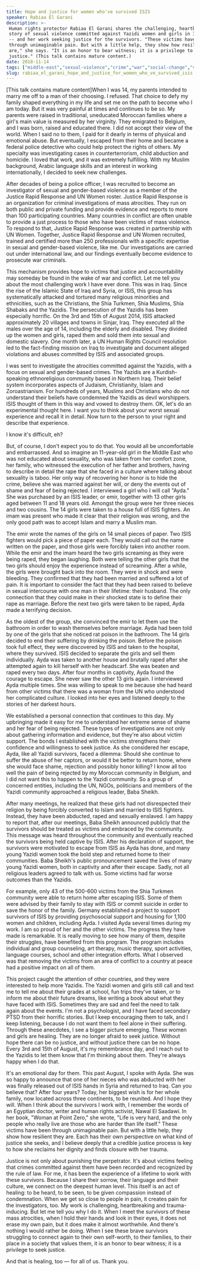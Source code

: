 ```yaml
---
title: Hope and justice for women who've survived ISIS
speaker: Rabiaa El Garani
description: >-
 Human rights protector Rabiaa El Garani shares the challenging, heartbreaking
 story of sexual violence committed against Yazidi women and girls in Iraq by ISIS
 -- and her work seeking justice for the survivors. "These victims have been
 through unimaginable pain. But with a little help, they show how resilient they
 are," she says. "It is an honor to bear witness; it is a privilege to seek
 justice." (This talk contains mature content.)
date: 2018-11-14
tags: ["middle-east","sexual-violence","crime","war","social-change","violence","personal-growth","women","tedmed"]
slug: rabiaa_el_garani_hope_and_justice_for_women_who_ve_survived_isis
---
```


[This talk contains mature content]When I was 14, my parents intended to marry me off to a
man of their choosing. I refused. That choice to defy my family shaped everything in my
life and set me on the path to become who I am today. But it was very painful at times and
continues to be so. My parents were raised in traditional, uneducated Moroccan families
where a girl's main value is measured by her virginity. They emigrated to Belgium, and I
was born, raised and educated there. I did not accept their view of the world. When I said
no to them, I paid for it dearly in terms of physical and emotional abuse. But eventually,
I escaped from their home and became a federal police detective who could help protect the
rights of others. My specialty was investigating cases in counterterrorism, child
abduction and homicide. I loved that work, and it was extremely fulfilling. With my Muslim
background, Arabic language skills and an interest in working internationally, I decided
to seek new challenges.

After decades of being a police officer, I was recruited to become an investigator of
sexual and gender-based violence as a member of the Justice Rapid Response and UN Women
roster. Justice Rapid Response is an organization for criminal investigations of mass
atrocities. They run on both public and private funding and provide evidence and reports
to more than 100 participating countries. Many countries in conflict are often unable to
provide a just process to those who have been victims of mass violence. To respond to
that, Justice Rapid Response was created in partnership with UN Women. Together, Justice
Rapid Response and UN Women recruited, trained and certified more than 250 professionals
with a specific expertise in sexual and gender-based violence, like me. Our investigations
are carried out under international law, and our findings eventually become evidence to
prosecute war criminals.

This mechanism provides hope to victims that justice and accountability may someday be
found in the wake of war and conflict. Let me tell you about the most challenging work I
have ever done. This was in Iraq. Since the rise of the Islamic State of Iraq and Syria,
or ISIS, this group has systematically attacked and tortured many religious minorities and
ethnicities, such as the Christians, the Shia Turkmen, Shia Muslims, Shia Shabaks and the
Yazidis. The persecution of the Yazidis has been especially horrific. On the 3rd and 15th
of August 2014, ISIS attacked approximately 20 villages and towns in Sinjar, Iraq. They
executed all the males over the age of 14, including the elderly and disabled. They
divided up the women and girls, raped them and sold them into sexual and domestic
slavery. One month later, a UN Human Rights Council resolution led to the fact-finding
mission on Iraq to investigate and document alleged violations and abuses committed by
ISIS and associated groups.

I was sent to investigate the atrocities committed against the Yazidis, with a focus on
sexual and gender-based crimes. The Yazidis are a Kurdish-speaking ethnoreligious community
based in Northern Iraq. Their belief system incorporates aspects of Judaism, Christianity,
Islam and Zoroastrianism. For hundreds of years, Muslims and Christians who do not
understand their beliefs have condemned the Yazidis as devil worshippers. ISIS thought of
them in this way and vowed to destroy them. OK, let's do an experimental thought here. I
want you to think about your worst sexual experience and recall it in detail. Now turn to
the person to your right and describe that experience.

I know it's difficult, eh?

But, of course, I don't expect you to do that. You would all be uncomfortable and
embarrassed. And so imagine an 11-year-old girl in the Middle East who was not educated
about sexuality, who was taken from her comfort zone, her family, who witnessed the
execution of her father and brothers, having to describe in detail the rape that she faced
in a culture where talking about sexuality is taboo. Her only way of recovering her honor
is to hide the crime, believe she was married against her will, or deny the events out of
shame and fear of being rejected. I interviewed a girl who I will call "Ayda." She was
purchased by an ISIS leader, or emir, together with 13 other girls aged between 11 and 18
years old. Amongst the group were her three nieces and two cousins. The 14 girls were
taken to a house full of ISIS fighters. An imam was present who made it clear that their
religion was wrong, and the only good path was to accept Islam and marry a Muslim
man.

The emir wrote the names of the girls on 14 small pieces of paper. Two ISIS fighters would
pick a piece of paper each. They would call out the name written on the paper, and those
girls were forcibly taken into another room. While the emir and the imam heard the two
girls screaming as they were being raped, they began laughing. Both were telling the other
girls that the two girls should enjoy the experience instead of screaming. After a while,
the girls were brought back into the room. They were in shock and were bleeding. They
confirmed that they had been married and suffered a lot of pain. It is important to
consider the fact that they had been raised to believe in sexual intercourse with one man
in their lifetime: their husband. The only connection that they could make in their
shocked state is to define their rape as marriage. Before the next two girls were taken to
be raped, Ayda made a terrifying decision.

As the oldest of the group, she convinced the emir to let them use the bathroom in order
to wash themselves before marriage. Ayda had been told by one of the girls that she
noticed rat poison in the bathroom. The 14 girls decided to end their suffering by
drinking the poison. Before the poison took full effect, they were discovered by ISIS and
taken to the hospital, where they survived. ISIS decided to separate the girls and sell
them individually. Ayda was taken to another house and brutally raped after she attempted
again to kill herself with her headscarf. She was beaten and raped every two days. After
four months in captivity, Ayda found the courage to escape. She never saw the other 13
girls again. I interviewed Ayda multiple times. She was willing to speak to me because she
had heard from other victims that there was a woman from the UN who understood her
complicated culture. I looked into her eyes and listened deeply to the stories of her
darkest hours.

We established a personal connection that continues to this day. My upbringing made it
easy for me to understand her extreme sense of shame and her fear of being rejected. These
types of investigations are not only about gathering information and evidence, but they're
also about victim support. The bonds I established with the victims strengthens their
confidence and willingness to seek justice. As she considered her escape, Ayda, like all
Yazidi survivors, faced a dilemma: Should she continue to suffer the abuse of her captors,
or would it be better to return home, where she would face shame, rejection and possibly
honor killing? I know all too well the pain of being rejected by my Moroccan community in
Belgium, and I did not want this to happen to the Yazidi community. So a group of concerned
entities, including the UN, NGOs, politicians and members of the Yazidi community
approached a religious leader, Baba Sheikh.

After many meetings, he realized that these girls had not disrespected their religion by
being forcibly converted to Islam and married to ISIS fighters. Instead, they have been
abducted, raped and sexually enslaved. I am happy to report that, after our meetings, Baba
Sheikh announced publicly that the survivors should be treated as victims and embraced by
the community. This message was heard throughout the community and eventually reached the
survivors being held captive by ISIS. After his declaration of support, the survivors were
motivated to escape from ISIS as Ayda has done, and many young Yazidi women took the bold
step and returned home to their communities. Baba Sheikh's public pronouncement saved the
lives of many young Yazidi women, both in captivity and after their escape. Sadly, not all
religious leaders agreed to talk with us. Some victims had far worse outcomes than the
Yazidis.

For example, only 43 of the 500-600 victims from the Shia Turkmen community were able to
return home after escaping ISIS. Some of them were advised by their family to stay with
ISIS or commit suicide in order to save the honor of the family. Germany established a
project to support survivors of ISIS by providing psychosocial support and housing for
1,100 women and children, including Ayda. I visited Ayda several times during my work. I
am so proud of her and the other victims. The progress they have made is remarkable. It is
really moving to see how many of them, despite their struggles, have benefited from this
program. The program includes individual and group counseling, art therapy, music therapy,
sport activities, language courses, school and other integration efforts. What I observed
was that removing the victims from an area of conflict to a country at peace had a
positive impact on all of them.

This project caught the attention of other countries, and they were interested to help
more Yazidis. The Yazidi women and girls still call and text me to tell me about their
grades at school, fun trips they've taken, or to inform me about their future dreams, like
writing a book about what they have faced with ISIS. Sometimes they are sad and feel the
need to talk again about the events. I'm not a psychologist, and I have faced secondary
PTSD from their horrific stories. But I keep encouraging them to talk, and I keep
listening, because I do not want them to feel alone in their suffering. Through these
anecdotes, I see a bigger picture emerging. These women and girls are healing. They are no
longer afraid to seek justice. Without hope there can be no justice, and without justice
there can be no hope. Every 3rd and 15th of August, it's my remembrance day, and I reach
out to the Yazidis to let them know that I'm thinking about them. They're always happy
when I do that.

It's an emotional day for them. This past August, I spoke with Ayda. She was so happy to
announce that one of her nieces who was abducted with her was finally released out of ISIS
hands in Syria and returned to Iraq. Can you believe that? After four years? Today, her
biggest wish is for her whole family, now located across three continents, to be reunited.
And I hope they will. When I think about the survivors I work with, I remember the words of
an Egyptian doctor, writer and human rights activist, Nawal El Saadawi. In her book,
"Woman at Point Zero," she wrote, "Life is very hard, and the only people who really live
are those who are harder than life itself." These victims have been through unimaginable
pain. But with a little help, they show how resilient they are. Each has their own
perspective on what kind of justice she seeks, and I believe deeply that a credible
justice process is key to how she reclaims her dignity and finds closure with her
trauma.

Justice is not only about punishing the perpetrator. It's about victims feeling that
crimes committed against them have been recorded and recognized by the rule of law. For me,
it has been the experience of a lifetime to work with these survivors. Because I share
their sorrow, their language and their culture, we connect on the deepest human level.
This itself is an act of healing: to be heard, to be seen, to be given compassion instead
of condemnation. When we get so close to people in pain, it creates pain for the
investigators, too. My work is challenging, heartbreaking and trauma-inducing. But let me
tell you why I do it. When I meet the survivors of these mass atrocities, when I hold
their hands and look in their eyes, it does not erase my own pain, but it does make it
almost worthwhile. And there's nothing I would rather be doing. When I see these brave
survivors struggling to connect again to their own self-worth, to their families, to their
place in a society that values them, it is an honor to bear witness; it is a privilege to
seek justice.

And that is healing, too — for all of us. Thank you.

<!--
ad_duration=3.33
comment_count=9
event="TEDMED 2018"
external_start_time=0
has_talk_citation=1
intro_duration=11.82
is_subtitle_required="False"
is_talk_featured="True"
language="en"
language_swap="False"
native_language="en"
number_of_related_talks=6
number_of_speakers=1
number_of_subtitled_videos=16
number_of_tags=9
number_of_talk_download_languages=16
number_of_talk_more_resources=0
number_of_talk_recommendations=4
number_of_talks_take_actions=0
post_ad_duration=0.83
published_timestamp="2019-11-11 16:01:29"
recording_date="2018-11-14"
speaker_description="Human rights protector"
speaker_is_published=1
speaker_name="Rabiaa El Garani"
talk_more_resources=[]
talk_name="Hope and justice for women who've survived ISIS"
talk_recommendations_blurb="More resources curated by Rabiaa El Garani"
talks_tags=["middle-east","sexual-violence","crime","war","social-change","violence","personal-growth","women","tedmed"]
talks_take_action=[]
url_audio="https://download.ted.com/talks/RabiaaElGarani_2018P.mp3?apikey=acme-roadrunner"
url_photo_speaker="https://pe.tedcdn.com/images/ted/885fa03ea0f16c6da6ab0f209a7b753b349b1581_254x191.jpg"
url_photo_talk="https://s3.amazonaws.com/talkstar-photos/uploads/921c9f9c-4d12-4f5a-b0b9-8bde60dac472/RabiaaElGarani_2018P-embed.jpg"
url_webpage="https://www.ted.com/talks/rabiaa_el_garani_hope_and_justice_for_women_who_ve_survived_isis"
video_type_name="TED Stage Talk"
-->
